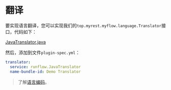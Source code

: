 # 翻译

要实现语言翻译，您可以实现我们的`top.myrest.myflow.language.Translator`接口，代码如下：

[JavaTranslator.java](../../jar-plugin-guide/java-demo-plugin/src/main/java/runflow/JavaTranslator.java ':include :type')

然后，添加到文件`plugin-spec.yml`：

```yaml
translator:
  service: runflow.JavaTranslator
  name-bundle-id: Demo Translator
```

> 了解[语言编码](appendix/language_code.md#语言编码)。
